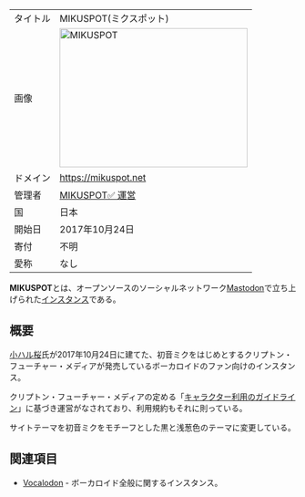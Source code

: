 <div>

|          |                                                                                                                                                            |
|----------|------------------------------------------------------------------------------------------------------------------------------------------------------------|
| タイトル | MIKUSPOT(ミクスポット)                                                                                                                                     |
| 画像     | [<img src="/images/b/b0/MIKUSPOT_logo.png" width="330" height="244" alt="MIKUSPOT" />](/%E3%83%95%E3%82%A1%E3%82%A4%E3%83%AB:MIKUSPOT_logo.png "MIKUSPOT") |
| ドメイン | <a href="https://mikuspot.net" rel="nofollow">https://mikuspot.net</a>                                                                                     |
| 管理者   | <a href="https://mikuspot.net/@MIKUSPOT" rel="nofollow">MIKUSPOT✅ 運営</a>                                                                                |
| 国       | 日本                                                                                                                                                       |
| 開始日   | 2017年10月24日                                                                                                                                             |
| 寄付     | 不明                                                                                                                                                       |
| 愛称     | なし                                                                                                                                                       |

**MIKUSPOT**とは、オープンソースのソーシャルネットワーク[Mastodon](/Mastodon "Mastodon")で立ち上げられた[インスタンス](/%E3%82%A4%E3%83%B3%E3%82%B9%E3%82%BF%E3%83%B3%E3%82%B9 "インスタンス")である。

## 概要

<a href="https://mikuspot.net/@Koharu_S" rel="nofollow">小ハル桜</a>氏が2017年10月24日に建てた、初音ミクをはじめとするクリプトン・フューチャー・メディアが発売しているボーカロイドのファン向けのインスタンス。

クリプトン・フューチャー・メディアの定める「<a href="http://piapro.jp/license/character_guideline" rel="nofollow">キャラクター利用のガイドライン</a>」に基づき運営がなされており、利用規約もそれに則っている。

サイトテーマを初音ミクをモチーフとした黒と浅葱色のテーマに変更している。

## 関連項目

-   [Vocalodon](/Vocalodon "Vocalodon") - ボーカロイド全般に関するインスタンス。

</div>
